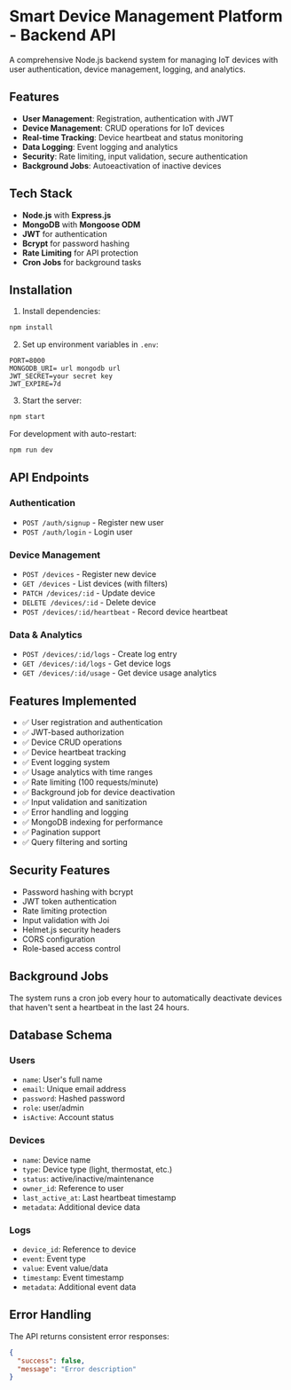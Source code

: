 # Smart Device Management Platform - Backend API

A comprehensive Node.js backend system for managing IoT devices with user authentication, device management, logging, and analytics.

## Features

- **User Management**: Registration, authentication with JWT
- **Device Management**: CRUD operations for IoT devices
- **Real-time Tracking**: Device heartbeat and status monitoring
- **Data Logging**: Event logging and analytics
- **Security**: Rate limiting, input validation, secure authentication
- **Background Jobs**: Autoeactivation of inactive devices

## Tech Stack

- **Node.js** with **Express.js**
- **MongoDB** with **Mongoose ODM**
- **JWT** for authentication
- **Bcrypt** for password hashing
- **Rate Limiting** for API protection
- **Cron Jobs** for background tasks

## Installation

1. Install dependencies:
```bash
npm install
```

2. Set up environment variables in `.env`:
```
PORT=8000
MONGODB_URI= url mongodb url
JWT_SECRET=your secret key
JWT_EXPIRE=7d
```

3. Start the server:
```bash
npm start
```

For development with auto-restart:
```bash
npm run dev
```

## API Endpoints

### Authentication
- `POST /auth/signup` - Register new user
- `POST /auth/login` - Login user

### Device Management
- `POST /devices` - Register new device
- `GET /devices` - List devices (with filters)
- `PATCH /devices/:id` - Update device
- `DELETE /devices/:id` - Delete device
- `POST /devices/:id/heartbeat` - Record device heartbeat

### Data & Analytics
- `POST /devices/:id/logs` - Create log entry
- `GET /devices/:id/logs` - Get device logs
- `GET /devices/:id/usage` - Get device usage analytics



## Features Implemented

- ✅ User registration and authentication
- ✅ JWT-based authorization
- ✅ Device CRUD operations
- ✅ Device heartbeat tracking
- ✅ Event logging system
- ✅ Usage analytics with time ranges
- ✅ Rate limiting (100 requests/minute)
- ✅ Background job for device deactivation
- ✅ Input validation and sanitization
- ✅ Error handling and logging
- ✅ MongoDB indexing for performance
- ✅ Pagination support
- ✅ Query filtering and sorting

## Security Features

- Password hashing with bcrypt
- JWT token authentication
- Rate limiting protection
- Input validation with Joi
- Helmet.js security headers
- CORS configuration
- Role-based access control

## Background Jobs

The system runs a cron job every hour to automatically deactivate devices that haven't sent a heartbeat in the last 24 hours.

## Database Schema

### Users
- `name`: User's full name
- `email`: Unique email address
- `password`: Hashed password
- `role`: user/admin
- `isActive`: Account status

### Devices
- `name`: Device name
- `type`: Device type (light, thermostat, etc.)
- `status`: active/inactive/maintenance
- `owner_id`: Reference to user
- `last_active_at`: Last heartbeat timestamp
- `metadata`: Additional device data

### Logs
- `device_id`: Reference to device
- `event`: Event type
- `value`: Event value/data
- `timestamp`: Event timestamp
- `metadata`: Additional event data

## Error Handling

The API returns consistent error responses:
```json
{
  "success": false,
  "message": "Error description"
}
```

